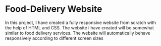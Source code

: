 # Food-Delivery Website
In this project, I have created a fully responsive website from scratch with the help of HTML and CSS. The website i have created will be somewhat similar to food delivery services. The website will automatically behave responsively according to different screen sizes







